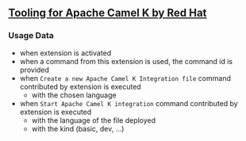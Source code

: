 ## [Tooling for Apache Camel K by Red Hat](https://github.com/camel-tooling/vscode-camelk)

### Usage Data

* when extension is activated
* when a command from this extension is used, the command id is provided
* when `Create a new Apache Camel K Integration file` command contributed by extension is executed
    * with the chosen language
* when `Start Apache Camel K integration` command contributed by extension is executed
    * with the language of the file deployed
    * with the kind (basic, dev, ...)
